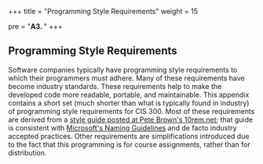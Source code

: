+++
title = "Programming Style Requirements"
weight = 15

pre = "<b>A3. </b>"
+++

## Programming Style Requirements

Software companies typically have programming style requirements to which their programmers must adhere. Many of these requirements have become industry standards. These requirements help to make the developed code more readable, portable, and maintainable. This appendix contains a short set (much shorter than what is typically found in industry) of programming style requirements for CIS 300. Most of these requirements are derived from a [style guide posted at Pete Brown's 10rem.net](http://10rem.net/articles/net-naming-conventions-and-programming-standards---best-practices); that guide is consistent with [Microsoft's Naming Guidelines](http://msdn.microsoft.com/en-us/library/ms229002.aspx) and de facto industry accepted practices. Other requirements are simplifications introduced due to the fact that this programming is for course assignments, rather than for distribution.
